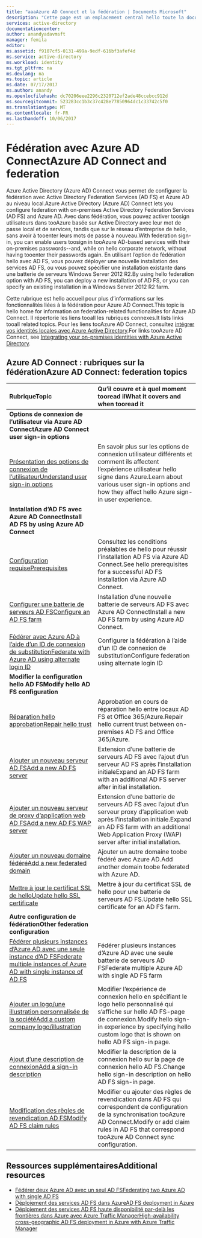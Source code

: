 ```yaml
---
title: "aaaAzure AD Connect et la fédération | Documents Microsoft"
description: "Cette page est un emplacement central hello toute la documentation sur les opérations AD FS qui utilisent Azure AD Connect."
services: active-directory
documentationcenter: 
author: anandyadavmsft
manager: femila
editor: 
ms.assetid: f9107cf5-0131-499a-9edf-616bf3afef4d
ms.service: active-directory
ms.workload: identity
ms.tgt_pltfrm: na
ms.devlang: na
ms.topic: article
ms.date: 07/17/2017
ms.author: anandy
ms.openlocfilehash: dc70206eee2296c2320712ef2ade48ccebcc912d
ms.sourcegitcommit: 523283cc1b3c37c428e77850964dc1c33742c5f0
ms.translationtype: MT
ms.contentlocale: fr-FR
ms.lasthandoff: 10/06/2017
---
```

# <a name="azure-ad-connect-and-federation"></a><span data-ttu-id="de9fb-103">Fédération avec Azure AD Connect</span><span class="sxs-lookup"><span data-stu-id="de9fb-103">Azure AD Connect and federation</span></span>
<span data-ttu-id="de9fb-104">Azure Active Directory (Azure AD) Connect vous permet de configurer la fédération avec Active Directory Federation Services (AD FS) et Azure AD au niveau local.</span><span class="sxs-lookup"><span data-stu-id="de9fb-104">Azure Active Directory (Azure AD) Connect lets you configure federation with on-premises Active Directory Federation Services (AD FS) and Azure AD.</span></span> <span data-ttu-id="de9fb-105">Avec dans fédération, vous pouvez activer toosign utilisateurs dans tooAzure basée sur Active Directory avec leur mot de passe local et de services, tandis que sur le réseau d’entreprise de hello, sans avoir à tooenter leurs mots de passe à nouveau.</span><span class="sxs-lookup"><span data-stu-id="de9fb-105">With federation sign-in, you can enable users toosign in tooAzure AD-based services with their on-premises passwords--and, while on hello corporate network, without having tooenter their passwords again.</span></span> <span data-ttu-id="de9fb-106">En utilisant l’option de fédération hello avec AD FS, vous pouvez déployer une nouvelle installation des services AD FS, ou vous pouvez spécifier une installation existante dans une batterie de serveurs Windows Server 2012 R2.</span><span class="sxs-lookup"><span data-stu-id="de9fb-106">By using hello federation option with AD FS, you can deploy a new installation of AD FS, or you can specify an existing installation in a Windows Server 2012 R2 farm.</span></span>

<span data-ttu-id="de9fb-107">Cette rubrique est hello accueil pour plus d’informations sur les fonctionnalités liées à la fédération pour Azure AD Connect.</span><span class="sxs-lookup"><span data-stu-id="de9fb-107">This topic is hello home for information on federation-related functionalities for Azure AD Connect.</span></span> <span data-ttu-id="de9fb-108">Il répertorie les liens tooall les rubriques connexes.</span><span class="sxs-lookup"><span data-stu-id="de9fb-108">It lists links tooall related topics.</span></span> <span data-ttu-id="de9fb-109">Pour les liens tooAzure AD Connect, consultez [intégrer vos identités locales avec Azure Active Directory](active-directory-aadconnect.md).</span><span class="sxs-lookup"><span data-stu-id="de9fb-109">For links tooAzure AD Connect, see [Integrating your on-premises identities with Azure Active Directory](active-directory-aadconnect.md).</span></span>

## <a name="azure-ad-connect-federation-topics"></a><span data-ttu-id="de9fb-110">Azure AD Connect : rubriques sur la fédération</span><span class="sxs-lookup"><span data-stu-id="de9fb-110">Azure AD Connect: federation topics</span></span>
| <span data-ttu-id="de9fb-111">Rubrique</span><span class="sxs-lookup"><span data-stu-id="de9fb-111">Topic</span></span> | <span data-ttu-id="de9fb-112">Qu’il couvre et à quel moment tooread il</span><span class="sxs-lookup"><span data-stu-id="de9fb-112">What it covers and when tooread it</span></span> |
|:--- |:--- |
| <span data-ttu-id="de9fb-113">**Options de connexion de l’utilisateur via Azure AD Connect**</span><span class="sxs-lookup"><span data-stu-id="de9fb-113">**Azure AD Connect user sign-in options**</span></span> | |
| [<span data-ttu-id="de9fb-114">Présentation des options de connexion de l’utilisateur</span><span class="sxs-lookup"><span data-stu-id="de9fb-114">Understand user sign-in options</span></span>](active-directory-aadconnect-user-signin.md) |<span data-ttu-id="de9fb-115">En savoir plus sur les options de connexion utilisateur différents et comment ils affectent l’expérience utilisateur hello signe dans Azure.</span><span class="sxs-lookup"><span data-stu-id="de9fb-115">Learn about various user sign-in options and how they affect hello Azure sign-in user experience.</span></span> |
| <span data-ttu-id="de9fb-116">**Installation d’AD FS avec Azure AD Connect**</span><span class="sxs-lookup"><span data-stu-id="de9fb-116">**Install AD FS by using Azure AD Connect**</span></span> | |
| [<span data-ttu-id="de9fb-117">Configuration requise</span><span class="sxs-lookup"><span data-stu-id="de9fb-117">Prerequisites</span></span>](active-directory-aadconnect-get-started-custom.md#ad-fs-configuration-pre-requisites) |<span data-ttu-id="de9fb-118">Consultez les conditions préalables de hello pour réussir l’installation AD FS via Azure AD Connect.</span><span class="sxs-lookup"><span data-stu-id="de9fb-118">See hello prerequisites for a successful AD FS installation via Azure AD Connect.</span></span> |
| [<span data-ttu-id="de9fb-119">Configurer une batterie de serveurs AD FS</span><span class="sxs-lookup"><span data-stu-id="de9fb-119">Configure an AD FS farm</span></span>](active-directory-aadconnect-get-started-custom.md#configuring-federation-with-ad-fs) |<span data-ttu-id="de9fb-120">Installation d’une nouvelle batterie de serveurs AD FS avec Azure AD Connect</span><span class="sxs-lookup"><span data-stu-id="de9fb-120">Install a new AD FS farm by using Azure AD Connect.</span></span> |
| [<span data-ttu-id="de9fb-121">Fédérer avec Azure AD à l’aide d’un ID de connexion de substitution</span><span class="sxs-lookup"><span data-stu-id="de9fb-121">Federate with Azure AD using alternate login ID </span></span>](active-directory-aadconnect-federation-management.md#alternateid) | <span data-ttu-id="de9fb-122">Configurer la fédération à l’aide d’un ID de connexion de substitution</span><span class="sxs-lookup"><span data-stu-id="de9fb-122">Configure federation using alternate login ID</span></span>  |
| <span data-ttu-id="de9fb-123">**Modifier la configuration hello AD FS**</span><span class="sxs-lookup"><span data-stu-id="de9fb-123">**Modify hello AD FS configuration**</span></span> | |
| [<span data-ttu-id="de9fb-124">Réparation hello approbation</span><span class="sxs-lookup"><span data-stu-id="de9fb-124">Repair hello trust</span></span>](active-directory-aadconnect-federation-management.md#repairthetrust) |<span data-ttu-id="de9fb-125">Approbation en cours de réparation hello entre locaux AD FS et Office 365/Azure.</span><span class="sxs-lookup"><span data-stu-id="de9fb-125">Repair hello current trust between on-premises AD FS and Office 365/Azure.</span></span> |
| [<span data-ttu-id="de9fb-126">Ajouter un nouveau serveur AD FS</span><span class="sxs-lookup"><span data-stu-id="de9fb-126">Add a new AD FS server</span></span>](active-directory-aadconnect-federation-management.md#addadfsserver) |<span data-ttu-id="de9fb-127">Extension d’une batterie de serveurs AD FS avec l’ajout d’un serveur AD FS après l’installation initiale</span><span class="sxs-lookup"><span data-stu-id="de9fb-127">Expand an AD FS farm with an additional AD FS server after initial installation.</span></span> |
| [<span data-ttu-id="de9fb-128">Ajouter un nouveau serveur de proxy d’application web AD FS</span><span class="sxs-lookup"><span data-stu-id="de9fb-128">Add a new AD FS WAP server</span></span>](active-directory-aadconnect-federation-management.md#addwapserver) |<span data-ttu-id="de9fb-129">Extension d’une batterie de serveurs AD FS avec l’ajout d’un serveur proxy d’application web après l’installation initiale.</span><span class="sxs-lookup"><span data-stu-id="de9fb-129">Expand an AD FS farm with an additional Web Application Proxy (WAP) server after initial installation.</span></span> |
| [<span data-ttu-id="de9fb-130">Ajouter un nouveau domaine fédéré</span><span class="sxs-lookup"><span data-stu-id="de9fb-130">Add a new federated domain</span></span>](active-directory-aadconnect-federation-management.md#addfeddomain) |<span data-ttu-id="de9fb-131">Ajouter un autre domaine toobe fédéré avec Azure AD.</span><span class="sxs-lookup"><span data-stu-id="de9fb-131">Add another domain toobe federated with Azure AD.</span></span> |
| [<span data-ttu-id="de9fb-132">Mettre à jour le certificat SSL de hello</span><span class="sxs-lookup"><span data-stu-id="de9fb-132">Update hello SSL certificate</span></span>](active-directory-aadconnectfed-ssl-update.md)| <span data-ttu-id="de9fb-133">Mettre à jour du certificat SSL de hello pour une batterie de serveurs AD FS.</span><span class="sxs-lookup"><span data-stu-id="de9fb-133">Update hello SSL certificate for an AD FS farm.</span></span> |
| <span data-ttu-id="de9fb-134">**Autre configuration de fédération**</span><span class="sxs-lookup"><span data-stu-id="de9fb-134">**Other federation configuration**</span></span> | |
| [<span data-ttu-id="de9fb-135">Fédérer plusieurs instances d’Azure AD avec une seule instance d’AD FS</span><span class="sxs-lookup"><span data-stu-id="de9fb-135">Federate multiple instances of Azure AD with single instance of AD FS</span></span>](active-directory-aadconnectfed-single-adfs-multitenant-federation.md) | <span data-ttu-id="de9fb-136">Fédérer plusieurs instances d’Azure AD avec une seule batterie de serveurs AD FS</span><span class="sxs-lookup"><span data-stu-id="de9fb-136">Federate multiple Azure AD with single AD FS farm</span></span>| 
| [<span data-ttu-id="de9fb-137">Ajouter un logo/une illustration personnalisée de la société</span><span class="sxs-lookup"><span data-stu-id="de9fb-137">Add a custom company logo/illustration</span></span>](active-directory-aadconnect-federation-management.md#customlogo) |<span data-ttu-id="de9fb-138">Modifier l’expérience de connexion hello en spécifiant le logo hello personnalisé qui s’affiche sur hello AD FS-page de connexion.</span><span class="sxs-lookup"><span data-stu-id="de9fb-138">Modify hello sign-in experience by specifying hello custom logo that is shown on hello AD FS sign-in page.</span></span> |
| [<span data-ttu-id="de9fb-139">Ajout d’une description de connexion</span><span class="sxs-lookup"><span data-stu-id="de9fb-139">Add a sign-in description</span></span>](active-directory-aadconnect-federation-management.md#addsignindescription) |<span data-ttu-id="de9fb-140">Modifier la description de la connexion hello sur la page de connexion hello AD FS.</span><span class="sxs-lookup"><span data-stu-id="de9fb-140">Change hello sign-in description on hello AD FS sign-in page.</span></span> |
| [<span data-ttu-id="de9fb-141">Modification des règles de revendication AD FS</span><span class="sxs-lookup"><span data-stu-id="de9fb-141">Modify AD FS claim rules</span></span>](active-directory-aadconnect-federation-management.md#modclaims) |<span data-ttu-id="de9fb-142">Modifier ou ajouter des règles de revendication dans AD FS qui correspondent de configuration de la synchronisation tooAzure AD Connect.</span><span class="sxs-lookup"><span data-stu-id="de9fb-142">Modify or add claim rules in AD FS that correspond tooAzure AD Connect sync configuration.</span></span> |


## <a name="additional-resources"></a><span data-ttu-id="de9fb-143">Ressources supplémentaires</span><span class="sxs-lookup"><span data-stu-id="de9fb-143">Additional resources</span></span>
* [<span data-ttu-id="de9fb-144">Fédérer deux Azure AD avec un seul AD FS</span><span class="sxs-lookup"><span data-stu-id="de9fb-144">Federating two Azure AD with single AD FS</span></span>](active-directory-aadconnectfed-single-adfs-multitenant-federation.md)
* [<span data-ttu-id="de9fb-145">Déploiement des services AD FS dans Azure</span><span class="sxs-lookup"><span data-stu-id="de9fb-145">AD FS deployment in Azure</span></span>](active-directory-aadconnect-azure-adfs.md)
* [<span data-ttu-id="de9fb-146">Déploiement des services AD FS haute disponibilité par-delà les frontières dans Azure avec Azure Traffic Manager</span><span class="sxs-lookup"><span data-stu-id="de9fb-146">High-availability cross-geographic AD FS deployment in Azure with Azure Traffic Manager</span></span>](../active-directory-adfs-in-azure-with-azure-traffic-manager.md)
